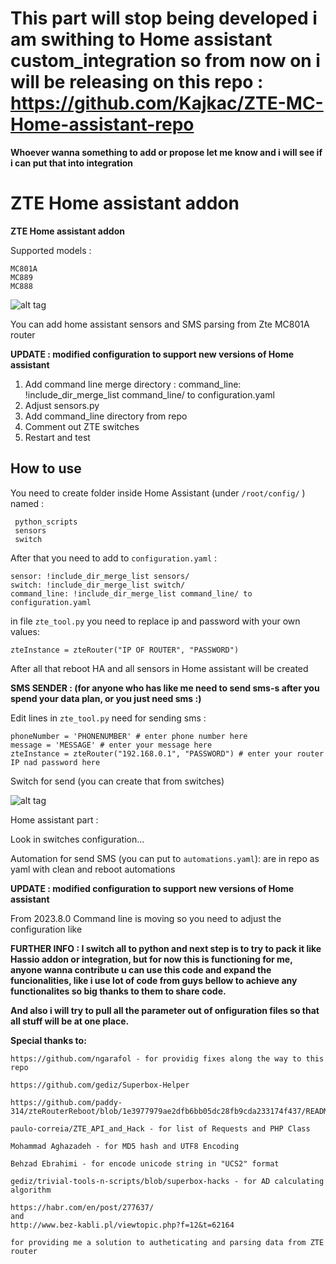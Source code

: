 # This part will stop being developed i am swithing to Home assistant custom_integration so from now on i will be releasing on this repo : https://github.com/Kajkac/ZTE-MC-Home-assistant-repo 
**Whoever wanna something to add or propose let me know and i will see if i can put that into integration**


# ZTE Home assistant addon
**ZTE Home assistant addon**

Supported models : 

```
MC801A
MC889
MC888
```

![alt tag](https://github.com/Kajkac/ZTE-MC801A-Home-assistant/blob/master/ztemc801av2.png?raw=true?)

You can add home assistant sensors and SMS parsing from Zte MC801A router


**UPDATE : modified configuration to support new versions of Home assistant**

1. Add command line merge directory : command_line: !include_dir_merge_list command_line/ to configuration.yaml
2. Adjust sensors.py
3. Add command_line directory from repo
4. Comment out ZTE switches
5. Restart and test


## How to use

You need to create folder inside Home Assistant (under ```/root/config/``` ) named : 

```
 python_scripts
 sensors
 switch
```

After that you need to add to ```configuration.yaml``` : 

```
sensor: !include_dir_merge_list sensors/
switch: !include_dir_merge_list switch/
command_line: !include_dir_merge_list command_line/ to configuration.yaml
```

in file ```zte_tool.py``` you need to replace ip and password with your own values: 

```
zteInstance = zteRouter("IP OF ROUTER", "PASSWORD")
```

After all that reboot HA and all sensors  in Home assistant will be created

**SMS SENDER : (for anyone who has like me need to send sms-s after you spend your data plan, or you just need sms :)**

Edit lines in ```zte_tool.py``` need for sending sms :

```
phoneNumber = 'PHONENUMBER' # enter phone number here
message = 'MESSAGE' # enter your message here
zteInstance = zteRouter("192.168.0.1", "PASSWORD") # enter your router IP nad password here
```

Switch for send (you can create that from switches)

![alt tag](https://github.com/Kajkac/ZTE-MC801A-Home-assistant/blob/master/ztemc801av2SMS.png?raw=true)

Home assistant part : 

Look in switches configuration...

Automation for send SMS (you can put to ```automations.yaml```): are in repo as yaml with clean and reboot automations


**UPDATE : modified configuration to support new versions of Home assistant**

From 2023.8.0 Command line is moving so you need to adjust the configuration like 





**FURTHER INFO : I switch all to python and next step is to try to pack it like Hassio addon or integration, but for now this is functioning for me, anyone wanna contribute u can use this code and expand the funcionalities, like i use lot of code from guys bellow to achieve any functionalites so big thanks to them to share code.**

**And also i will try to pull all the parameter out of onfiguration files so that all stuff will be at one place.**


**Special thanks to:**

```
https://github.com/ngarafol - for providig fixes along the way to this repo

https://github.com/gediz/Superbox-Helper

https://github.com/paddy-314/zteRouterReboot/blob/1e3977979ae2dfb6bb05dc28fb9cda233174f437/README.md

paulo-correia/ZTE_API_and_Hack - for list of Requests and PHP Class

Mohammad Aghazadeh - for MD5 hash and UTF8 Encoding

Behzad Ebrahimi - for encode unicode string in "UCS2" format

gediz/trivial-tools-n-scripts/blob/superbox-hacks - for AD calculating algorithm

https://habr.com/en/post/277637/
and
http://www.bez-kabli.pl/viewtopic.php?f=12&t=62164

for providing me a solution to autheticating and parsing data from ZTE router
```
